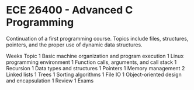 ECE 26400 - Advanced C Programming
===========

Continuation of a first programming course. Topics include files, structures, pointers, and the proper use of dynamic data structures. 


Weeks 	Topic
1 	Basic machine organization and program execution
1 	Linux programming environment
1 	Function calls, arguments, and call stack
1 	Recursion
1 	Data types and structures
1 	Pointers
1 	Memory management
2 	Linked lists
1 	Trees
1 	Sorting algorithms
1 	File IO
1 	Object-oriented design and encapsulation
1 	Review
1 	Exams
